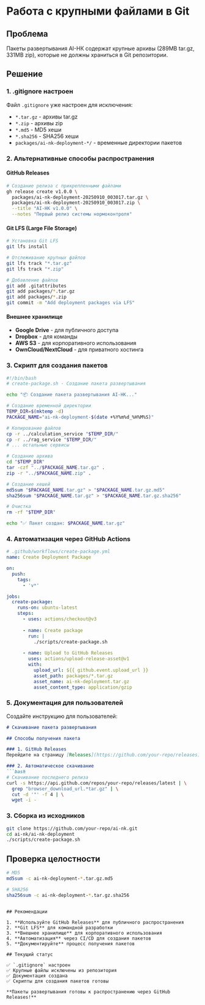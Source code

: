 # Работа с крупными файлами в Git

## Проблема

Пакеты развертывания AI-НК содержат крупные архивы (289MB tar.gz, 331MB zip), которые не должны храниться в Git репозитории.

## Решение

### 1. .gitignore настроен

Файл `.gitignore` уже настроен для исключения:
- `*.tar.gz` - архивы tar.gz
- `*.zip` - архивы zip
- `*.md5` - MD5 хеши
- `*.sha256` - SHA256 хеши
- `packages/ai-nk-deployment-*/` - временные директории пакетов

### 2. Альтернативные способы распространения

#### GitHub Releases
```bash
# Создание релиза с прикрепленными файлами
gh release create v1.0.0 \
  packages/ai-nk-deployment-20250910_003017.tar.gz \
  packages/ai-nk-deployment-20250910_003017.zip \
  --title "AI-НК v1.0.0" \
  --notes "Первый релиз системы нормоконтроля"
```

#### Git LFS (Large File Storage)
```bash
# Установка Git LFS
git lfs install

# Отслеживание крупных файлов
git lfs track "*.tar.gz"
git lfs track "*.zip"

# Добавление файлов
git add .gitattributes
git add packages/*.tar.gz
git add packages/*.zip
git commit -m "Add deployment packages via LFS"
```

#### Внешнее хранилище
- **Google Drive** - для публичного доступа
- **Dropbox** - для команды
- **AWS S3** - для корпоративного использования
- **OwnCloud/NextCloud** - для приватного хостинга

### 3. Скрипт для создания пакетов

```bash
#!/bin/bash
# create-package.sh - Создание пакета развертывания

echo "📦 Создание пакета развертывания AI-НК..."

# Создание временной директории
TEMP_DIR=$(mktemp -d)
PACKAGE_NAME="ai-nk-deployment-$(date +%Y%m%d_%H%M%S)"

# Копирование файлов
cp -r ../calculation_service "$TEMP_DIR/"
cp -r ../rag_service "$TEMP_DIR/"
# ... остальные сервисы

# Создание архива
cd "$TEMP_DIR"
tar -czf "../$PACKAGE_NAME.tar.gz" .
zip -r "../$PACKAGE_NAME.zip" .

# Создание хешей
md5sum "$PACKAGE_NAME.tar.gz" > "$PACKAGE_NAME.tar.gz.md5"
sha256sum "$PACKAGE_NAME.tar.gz" > "$PACKAGE_NAME.tar.gz.sha256"

# Очистка
rm -rf "$TEMP_DIR"

echo "✅ Пакет создан: $PACKAGE_NAME.tar.gz"
```

### 4. Автоматизация через GitHub Actions

```yaml
# .github/workflows/create-package.yml
name: Create Deployment Package

on:
  push:
    tags:
      - 'v*'

jobs:
  create-package:
    runs-on: ubuntu-latest
    steps:
      - uses: actions/checkout@v3
      
      - name: Create package
        run: |
          ./scripts/create-package.sh
          
      - name: Upload to GitHub Releases
        uses: actions/upload-release-asset@v1
        with:
          upload_url: ${{ github.event.upload_url }}
          asset_path: packages/*.tar.gz
          asset_name: ai-nk-deployment.tar.gz
          asset_content_type: application/gzip
```

### 5. Документация для пользователей

Создайте инструкцию для пользователей:

```markdown
# Скачивание пакета развертывания

## Способы получения пакета

### 1. GitHub Releases
Перейдите на страницу [Releases](https://github.com/your-repo/releases) и скачайте последний пакет.

### 2. Автоматическое скачивание
```bash
# Скачивание последнего релиза
curl -s https://api.github.com/repos/your-repo/releases/latest | \
  grep "browser_download_url.*tar.gz" | \
  cut -d '"' -f 4 | \
  wget -i -
```

### 3. Сборка из исходников
```bash
git clone https://github.com/your-repo/ai-nk.git
cd ai-nk/ai-nk-deployment
./scripts/create-package.sh
```

## Проверка целостности

```bash
# MD5
md5sum -c ai-nk-deployment-*.tar.gz.md5

# SHA256
sha256sum -c ai-nk-deployment-*.tar.gz.sha256
```
```

## Рекомендации

1. **Используйте GitHub Releases** для публичного распространения
2. **Git LFS** для командной разработки
3. **Внешнее хранилище** для корпоративного использования
4. **Автоматизация** через CI/CD для создания пакетов
5. **Документируйте** процесс получения пакетов

## Текущий статус

✅ `.gitignore` настроен  
✅ Крупные файлы исключены из репозитория  
✅ Документация создана  
✅ Скрипты для создания пакетов готовы  

**Пакеты развертывания готовы к распространению через GitHub Releases!**
